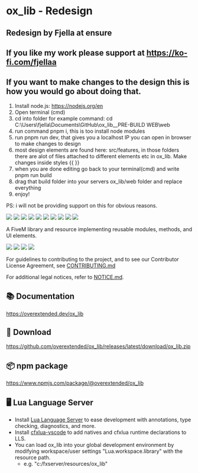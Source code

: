 # ox_lib - Redesign

## Redesign by Fjella at ensure 

## If you like my work please support at https://ko-fi.com/fjellaa

## If you want to make changes to the design this is how you would go about doing that.

1. Install node.js: https://nodejs.org/en
2. Open terminal (cmd) 
3. cd into folder for example command: cd C:\Users\fjella\Documents\GitHub\ox_lib\__PRE-BUILD WEB\web
4. run command pnpm i, this is too install node modules
5. run pnpm run dev, that  gives you a localhost IP you can open in browser to make changes to design
6. most design elements are found here: src/features, in those folders there are alot of files attached to different elements etc in ox_lib. Make changes inside styles {{  }}
7. when you are done editing go back to your terminal(cmd) and write pnpm run build
8. drag that build folder into your servers ox_lib/web folder and replace everything
9. enjoy!

PS: i will not be providing support on this for obvious reasons.

![](https://ik.imagekit.io/itkomet/Ensure/ox_lib/input_dialog2.PNG?updatedAt=1752063639231)
![](https://ik.imagekit.io/itkomet/Ensure/ox_lib/context_menu.PNG?updatedAt=1752063639310)
![](https://ik.imagekit.io/itkomet/Ensure/ox_lib/radial.PNG?updatedAt=1752063639326)
![](https://ik.imagekit.io/itkomet/Ensure/ox_lib/list_menu.PNG?updatedAt=1752063639273)
![](https://ik.imagekit.io/itkomet/Ensure/ox_lib/progress.PNG?updatedAt=1752063639210)
![](https://ik.imagekit.io/itkomet/Ensure/ox_lib/alert.PNG?updatedAt=1752063639207)
![](https://ik.imagekit.io/itkomet/Ensure/ox_lib/circleprog.PNG?updatedAt=1752063639136)
![](https://ik.imagekit.io/itkomet/Ensure/ox_lib/skillcheck.PNG?updatedAt=1752063639092)
![](https://ik.imagekit.io/itkomet/Ensure/ox_lib/textui.PNG?updatedAt=1752063639073)
![](https://ik.imagekit.io/itkomet/Ensure/ox_lib/notif.PNG?updatedAt=1752063638930)




A FiveM library and resource implementing reusable modules, methods, and UI elements.

![](https://img.shields.io/github/downloads/overextended/ox_lib/total?logo=github)
![](https://img.shields.io/github/downloads/overextended/ox_lib/latest/total?logo=github)
![](https://img.shields.io/github/contributors/overextended/ox_lib?logo=github)
![](https://img.shields.io/github/v/release/overextended/ox_lib?logo=github)

For guidelines to contributing to the project, and to see our Contributor License Agreement, see [CONTRIBUTING.md](./CONTRIBUTING.md)

For additional legal notices, refer to [NOTICE.md](./NOTICE.md).


## 📚 Documentation

https://overextended.dev/ox_lib

## 💾 Download

https://github.com/overextended/ox_lib/releases/latest/download/ox_lib.zip

## 📦 npm package

https://www.npmjs.com/package/@overextended/ox_lib

## 🖥️ Lua Language Server

- Install [Lua Language Server](https://marketplace.visualstudio.com/items?itemName=sumneko.lua) to ease development with annotations, type checking, diagnostics, and more.
- Install [cfxlua-vscode](https://marketplace.visualstudio.com/items?itemName=overextended.cfxlua-vscode) to add natives and cfxlua runtime declarations to LLS.
- You can load ox_lib into your global development environment by modifying workspace/user settings "Lua.workspace.library" with the resource path.
  - e.g. "c:/fxserver/resources/ox_lib"
